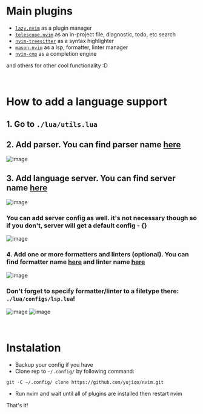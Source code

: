 # Main plugins

- [`lazy.nvim`](https://github.com/folke/lazy.nvim) as a plugin manager
- [`telescope.nvim`](https://github.com/nvim-telescope/telescope.nvim) as an in-project file, diagnostic, todo, etc search
- [`nvim-treesitter`](https://github.com/nvim-treesitter/nvim-treesitter) as a syntax highlighter
- [`mason.nvim`](https://github.com/williamboman/mason.nvim) as a lsp, formatter, linter manager
- [`nvim-cmp`](https://github.com/hrsh7th/nvim-cmp) as a completion engine

and others for other cool functionality :D


<br>


# How to add a language support
## 1. Go to `./lua/utils.lua`

## 2. Add parser. You can find parser name [here](https://github.com/nvim-treesitter/nvim-treesitter)
![image](https://github.com/yujiqo/nvim/assets/92727678/4909a174-4918-4fe6-b792-19d0c6b504a2)

## 3. Add language server. You can find server name [here](https://github.com/williamboman/mason.nvim)
![image](https://github.com/yujiqo/nvim/assets/92727678/a7f9daf7-b4d9-4d19-8068-fe7bf25dd674)

### You can add server config as well. it's not necessary though so if you don't, server will get a default config - {}
![image](https://github.com/yujiqo/nvim/assets/92727678/981210d0-d1d2-487d-a8c3-0680a304220d)

### 4. Add one or more formatters and linters (optional). You can find formatter name [here](https://github.com/stevearc/conform.nvim) and linter name [here](https://github.com/mfussenegger/nvim-lint)
![image](https://github.com/yujiqo/nvim/assets/92727678/f15bab63-1ea1-4c7f-9070-70240fe22f18)

### Don't forget to specify formatter/linter to a filetype there: `./lua/configs/lsp.lua`!
![image](https://github.com/yujiqo/nvim/assets/92727678/f021e926-9098-478c-a332-4fbebb248cc8)
![image](https://github.com/yujiqo/nvim/assets/92727678/6025979e-31ed-43f1-916a-7df32a752adb)


<br>


# Instalation
- Backup your config if you have
- Clone rep to `~/.config/` by following command:
```
git -C ~/.config/ clone https://github.com/yujiqo/nvim.git
```
- Run nvim and wait until all of plugins are installed then restart nvim

That's it!
